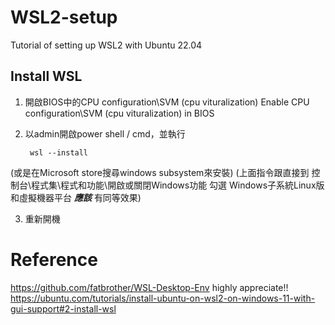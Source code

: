 # WSL2-setup
Tutorial of setting up WSL2 with Ubuntu 22.04

## Install WSL
1. 開啟BIOS中的CPU configuration\SVM (cpu vituralization)   Enable CPU configuration\SVM (cpu vituralization) in BIOS  
2. 以admin開啟power shell / cmd，並執行

        wsl --install
(或是在Microsoft store搜尋windows subsystem來安裝)
(上面指令跟直接到 控制台\程式集\程式和功能\開啟或關閉Windows功能 勾選 Windows子系統Linux版和虛擬機器平台 _**應該**_ 有同等效果)

3. 重新開機







# Reference
https://github.com/fatbrother/WSL-Desktop-Env highly appreciate!!  
https://ubuntu.com/tutorials/install-ubuntu-on-wsl2-on-windows-11-with-gui-support#2-install-wsl

